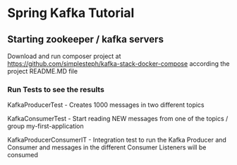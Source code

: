 # Spring Kafka Tutorial

## Starting zookeeper / kafka servers
Download and run composer project at  https://github.com/simplesteph/kafka-stack-docker-compose according the project README.MD file

### Run Tests to see the results

KafkaProducerTest - Creates 1000 messages in two different topics 

KafkaConsumerTest - Start reading NEW messages from one of the topics / group my-first-application 

KafkaProducerConsumerIT - Integration test to run the Kafka Producer and Consumer and messages in the different Consumer Listeners will be consumed 



